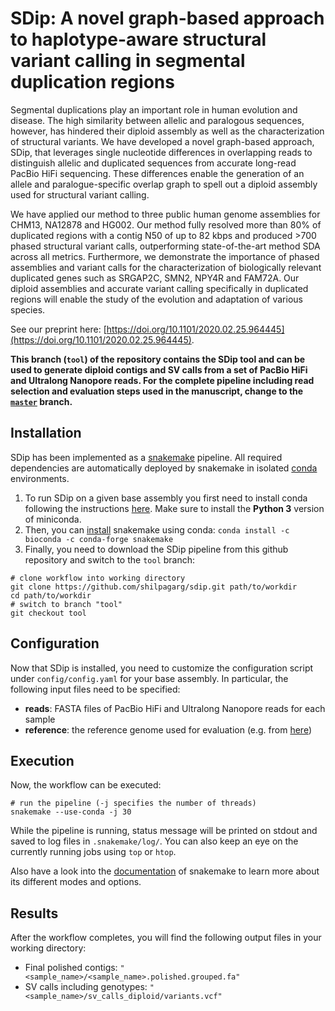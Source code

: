 # SDip: A novel graph-based approach to haplotype-aware structural variant calling in segmental duplication regions

Segmental duplications play an important role in human evolution and disease. The high similarity between allelic and paralogous sequences, however, has hindered their diploid assembly as well as the characterization of structural variants. We have developed a novel graph-based approach, SDip, that leverages single nucleotide differences in overlapping reads to distinguish allelic and duplicated sequences from accurate long-read PacBio HiFi sequencing. These differences enable the generation of an allele and paralogue-specific overlap graph to spell out a diploid assembly used for structural variant calling.

We have applied our method to three public human genome assemblies for CHM13, NA12878 and HG002. Our method fully resolved more than 80% of duplicated regions with a contig N50 of up to 82 kbps and produced >700 phased structural variant calls, outperforming state-of-the-art method SDA across all metrics. Furthermore, we demonstrate the importance of phased assemblies and variant calls for the characterization of biologically relevant duplicated genes such as SRGAP2C, SMN2, NPY4R and FAM72A. Our diploid assemblies and accurate variant calling specifically in duplicated regions will enable the study of the evolution and adaptation of various species.

See our preprint here: [https://doi.org/10.1101/2020.02.25.964445](https://doi.org/10.1101/2020.02.25.964445).

**This branch (`tool`) of the repository contains the SDip tool and can be used to generate diploid contigs and SV calls from a set of PacBio HiFi and Ultralong Nanopore reads. For the complete pipeline including read selection and evaluation steps used in the manuscript, change to the [`master`](https://github.com/shilpagarg/sdip) branch.**

## Installation

SDip has been implemented as a [snakemake](https://snakemake.readthedocs.io) pipeline. All required dependencies are automatically deployed by snakemake in isolated [conda](https://docs.conda.io/en/latest/) environments.

1. To run SDip on a given base assembly you first need to install conda following the instructions [here](https://conda.io/en/latest/miniconda.html). Make sure to install the **Python 3** version of miniconda.
2. Then, you can [install](https://snakemake.readthedocs.io/en/stable/getting_started/installation.html) snakemake using conda: `conda install -c bioconda -c conda-forge snakemake`
3. Finally, you need to download the SDip pipeline from this github repository and switch to the `tool` branch:
```
# clone workflow into working directory
git clone https://github.com/shilpagarg/sdip.git path/to/workdir
cd path/to/workdir
# switch to branch "tool"
git checkout tool
```

## Configuration

Now that SDip is installed, you need to customize the configuration script under `config/config.yaml` for your base assembly. In particular, the following input files need to be specified:

* **reads**: FASTA files of PacBio HiFi and Ultralong Nanopore reads for each sample
* **reference**: the reference genome used for evaluation (e.g. from [here](http://ftp.ncbi.nlm.nih.gov/genomes/all/GCA/000/001/405/GCA_000001405.15_GRCh38/seqs_for_alignment_pipelines.ucsc_ids/GCA_000001405.15_GRCh38_no_alt_analysis_set.fna.gz))

## Execution

Now, the workflow can be executed:

```
# run the pipeline (-j specifies the number of threads)
snakemake --use-conda -j 30
```

While the pipeline is running, status message will be printed on stdout and saved to log files in `.snakemake/log/`. You can also keep an eye on the currently running jobs using `top` or `htop`.

Also have a look into the [documentation](https://snakemake.readthedocs.io/en/stable/) of snakemake to learn more about its different modes and options.

## Results

After the workflow completes, you will find the following output files in your working directory:

- Final polished contigs: `"<sample_name>/<sample_name>.polished.grouped.fa"`
- SV calls including genotypes:
`"<sample_name>/sv_calls_diploid/variants.vcf"`
